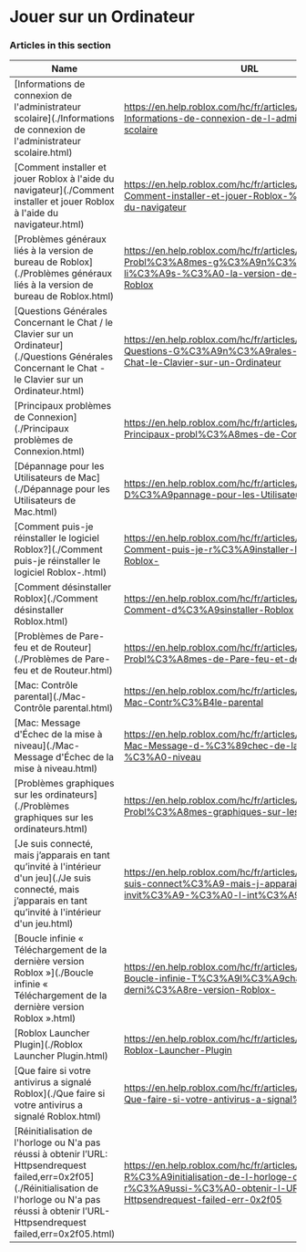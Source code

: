 # Jouer sur un Ordinateur  
### Articles in this section
Name|URL
-|-
[Informations de connexion de l'administrateur scolaire](./Informations de connexion de l'administrateur scolaire.html) |https://en.help.roblox.com/hc/fr/articles/115005744663-Informations-de-connexion-de-l-administrateur-scolaire
[Comment installer et jouer Roblox à l'aide du navigateur](./Comment installer et jouer Roblox à l'aide du navigateur.html) |https://en.help.roblox.com/hc/fr/articles/204473560-Comment-installer-et-jouer-Roblox-%C3%A0-l-aide-du-navigateur
[Problèmes généraux liés à la version de bureau de Roblox](./Problèmes généraux liés à la version de bureau de Roblox.html) |https://en.help.roblox.com/hc/fr/articles/203312870-Probl%C3%A8mes-g%C3%A9n%C3%A9raux-li%C3%A9s-%C3%A0-la-version-de-bureau-de-Roblox
[Questions Générales Concernant le Chat / le Clavier sur un Ordinateur](./Questions Générales Concernant le Chat - le Clavier sur un Ordinateur.html) |https://en.help.roblox.com/hc/fr/articles/203313040-Questions-G%C3%A9n%C3%A9rales-Concernant-le-Chat-le-Clavier-sur-un-Ordinateur
[Principaux problèmes de Connexion](./Principaux problèmes de Connexion.html) |https://en.help.roblox.com/hc/fr/articles/203312880-Principaux-probl%C3%A8mes-de-Connexion
[Dépannage pour les Utilisateurs de Mac](./Dépannage pour les Utilisateurs de Mac.html) |https://en.help.roblox.com/hc/fr/articles/203312990-D%C3%A9pannage-pour-les-Utilisateurs-de-Mac
[Comment puis-je réinstaller le logiciel Roblox?](./Comment puis-je réinstaller le logiciel Roblox-.html) |https://en.help.roblox.com/hc/fr/articles/203312910-Comment-puis-je-r%C3%A9installer-le-logiciel-Roblox-
[Comment désinstaller Roblox](./Comment désinstaller Roblox.html) |https://en.help.roblox.com/hc/fr/articles/203312980-Comment-d%C3%A9sinstaller-Roblox
[Problèmes de Pare-feu et de Routeur](./Problèmes de Pare-feu et de Routeur.html) |https://en.help.roblox.com/hc/fr/articles/203312840-Probl%C3%A8mes-de-Pare-feu-et-de-Routeur
[Mac: Contrôle parental](./Mac- Contrôle parental.html) |https://en.help.roblox.com/hc/fr/articles/203313010-Mac-Contr%C3%B4le-parental
[Mac: Message d'Échec de la mise à niveau](./Mac- Message d'Échec de la mise à niveau.html) |https://en.help.roblox.com/hc/fr/articles/203313000-Mac-Message-d-%C3%89chec-de-la-mise-%C3%A0-niveau
[Problèmes graphiques sur les ordinateurs](./Problèmes graphiques sur les ordinateurs.html) |https://en.help.roblox.com/hc/fr/articles/203312790-Probl%C3%A8mes-graphiques-sur-les-ordinateurs
[Je suis connecté, mais j’apparais en tant qu’invité à l'intérieur d'un jeu](./Je suis connecté, mais j’apparais en tant qu’invité à l'intérieur d'un jeu.html) |https://en.help.roblox.com/hc/fr/articles/205211416-Je-suis-connect%C3%A9-mais-j-apparais-en-tant-qu-invit%C3%A9-%C3%A0-l-int%C3%A9rieur-d-un-jeu
[Boucle infinie « Téléchargement de la dernière version Roblox »](./Boucle infinie « Téléchargement de la dernière version Roblox ».html) |https://en.help.roblox.com/hc/fr/articles/203312940-Boucle-infinie-T%C3%A9l%C3%A9chargement-de-la-derni%C3%A8re-version-Roblox-
[Roblox Launcher Plugin](./Roblox Launcher Plugin.html) |https://en.help.roblox.com/hc/fr/articles/203313020-Roblox-Launcher-Plugin
[Que faire si votre antivirus a signalé Roblox](./Que faire si votre antivirus a signalé Roblox.html) |https://en.help.roblox.com/hc/fr/articles/203313030-Que-faire-si-votre-antivirus-a-signal%C3%A9-Roblox
[Réinitialisation de l'horloge ou N'a pas réussi à obtenir l’URL: Httpsendrequest failed,err=0x2f05](./Réinitialisation de l'horloge ou N'a pas réussi à obtenir l’URL- Httpsendrequest failed,err=0x2f05.html) |https://en.help.roblox.com/hc/fr/articles/203312830-R%C3%A9initialisation-de-l-horloge-ou-N-a-pas-r%C3%A9ussi-%C3%A0-obtenir-l-URL-Httpsendrequest-failed-err-0x2f05